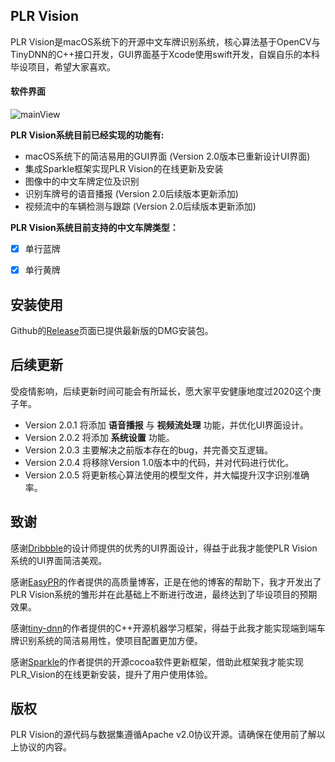 ## PLR Vision

PLR Vision是macOS系统下的开源中文车牌识别系统，核心算法基于OpenCV与TinyDNN的C++接口开发，GUI界面基于Xcode使用swift开发，自娱自乐的本科毕设项目，希望大家喜欢。



#### 软件界面

![mainView](https://github.com/NathanYu1124/PLR_Vision/blob/master/Imgs/mainView.png)

**PLR Vision系统目前已经实现的功能有:**

- macOS系统下的简洁易用的GUI界面 (Version 2.0版本已重新设计UI界面)
- 集成Sparkle框架实现PLR Vision的在线更新及安装
- 图像中的中文车牌定位及识别
- 识别车牌号的语音播报 (Version 2.0后续版本更新添加)
- 视频流中的车辆检测与跟踪 (Version 2.0后续版本更新添加)

**PLR Vision系统目前支持的中文车牌类型：**

- [x] 单行蓝牌
- [x] 单行黄牌



## 安装使用

Github的[Release](https://github.com/NathanYu1124/PLR_Vision/releases)页面已提供最新版的DMG安装包。



## 后续更新

受疫情影响，后续更新时间可能会有所延长，愿大家平安健康地度过2020这个庚子年。

* Version 2.0.1 将添加 **语音播报** 与 **视频流处理** 功能，并优化UI界面设计。
* Version 2.0.2 将添加 **系统设置** 功能。
* Version 2.0.3 主要解决之前版本存在的bug，并完善交互逻辑。
* Version 2.0.4 将移除Version 1.0版本中的代码，并对代码进行优化。
* Version 2.0.5 将更新核心算法使用的模型文件，并大幅提升汉字识别准确率。



## 致谢

感谢[Dribbble](https://dribbble.com/shots/6941858-Dashboard-SMART)的设计师提供的优秀的UI界面设计，得益于此我才能使PLR Vision系统的UI界面简洁美观。

感谢[EasyPR](https://github.com/liuruoze/EasyPR)的作者提供的高质量博客，正是在他的博客的帮助下，我才开发出了PLR Vision系统的雏形并在此基础上不断进行改进，最终达到了毕设项目的预期效果。

感谢[tiny-dnn](https://github.com/tiny-dnn/tiny-dnn)的作者提供的C++开源机器学习框架，得益于此我才能实现端到端车牌识别系统的简洁易用性，使项目配置更加方便。

感谢[Sparkle](https://github.com/sparkle-project/Sparkle)的作者提供的开源cocoa软件更新框架，借助此框架我才能实现PLR_Vision的在线更新安装，提升了用户使用体验。



## 版权

PLR Vision的源代码与数据集遵循Apache v2.0协议开源。请确保在使用前了解以上协议的内容。